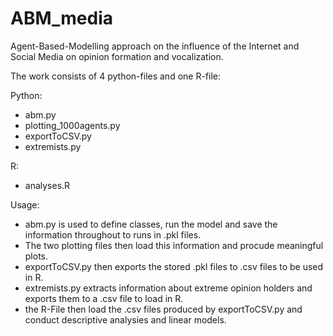 # ABM_media
Agent-Based-Modelling approach on the influence of the Internet and Social Media on opinion formation and vocalization.

The work consists of 4 python-files and one R-file:

Python:
- abm.py
- plotting_1000agents.py
- exportToCSV.py
- extremists.py

R:
- analyses.R

Usage: 
- abm.py is used to define classes, run the model and save the information throughout to runs in .pkl files. 
- The two plotting files then load this information and procude meaningful plots.
- exportToCSV.py then exports the stored .pkl files to .csv files to be used in R.
- extremists.py extracts information about extreme opinion holders and exports them to a .csv file to load in R.
- the R-File then load the .csv files produced by exportToCSV.py and conduct descriptive analysies and linear models.
